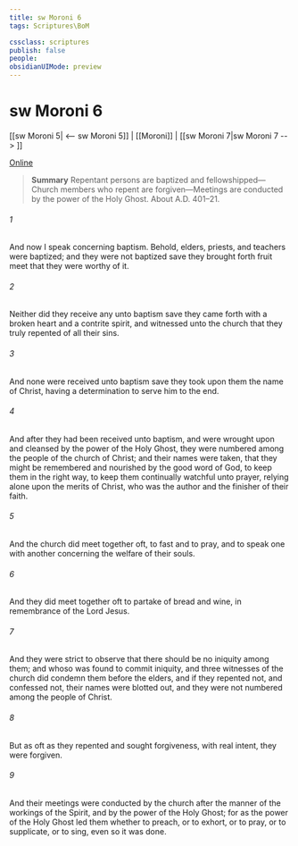 ```yaml
---
title: sw Moroni 6
tags: Scriptures\BoM

cssclass: scriptures
publish: false
people:
obsidianUIMode: preview
---
```


# sw Moroni 6
[[sw Moroni 5| <-- sw Moroni 5]] | [[Moroni]] | [[sw Moroni 7|sw Moroni 7 --> ]]

[Online](https://churchofjesuschrist.org/study/scriptures/bofm/moro/6?lang=eng)

> __Summary__
Repentant persons are baptized and fellowshipped—Church members who repent are forgiven—Meetings are conducted by the power of the Holy Ghost. About A.D. 401–21.

###### 1 
And now I speak concerning baptism. Behold, elders, priests, and teachers were baptized; and they were not baptized save they brought forth fruit meet that they were worthy of it.

###### 2 
Neither did they receive any unto baptism save they came forth with a broken heart and a contrite spirit, and witnessed unto the church that they truly repented of all their sins.

###### 3 
And none were received unto baptism save they took upon them the name of Christ, having a determination to serve him to the end.

###### 4 
And after they had been received unto baptism, and were wrought upon and cleansed by the power of the Holy Ghost, they were numbered among the people of the church of Christ; and their names were taken, that they might be remembered and nourished by the good word of God, to keep them in the right way, to keep them continually watchful unto prayer, relying alone upon the merits of Christ, who was the author and the finisher of their faith.

###### 5 
And the church did meet together oft, to fast and to pray, and to speak one with another concerning the welfare of their souls.

###### 6 
And they did meet together oft to partake of bread and wine, in remembrance of the Lord Jesus.

###### 7 
And they were strict to observe that there should be no iniquity among them; and whoso was found to commit iniquity, and three witnesses of the church did condemn them before the elders, and if they repented not, and confessed not, their names were blotted out, and they were not numbered among the people of Christ.

###### 8 
But as oft as they repented and sought forgiveness, with real intent, they were forgiven.

###### 9 
And their meetings were conducted by the church after the manner of the workings of the Spirit, and by the power of the Holy Ghost; for as the power of the Holy Ghost led them whether to preach, or to exhort, or to pray, or to supplicate, or to sing, even so it was done.

